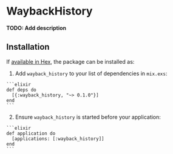 # WaybackHistory

**TODO: Add description**

## Installation

If [available in Hex](https://hex.pm/docs/publish), the package can be installed as:

  1. Add `wayback_history` to your list of dependencies in `mix.exs`:

    ```elixir
    def deps do
      [{:wayback_history, "~> 0.1.0"}]
    end
    ```

  2. Ensure `wayback_history` is started before your application:

    ```elixir
    def application do
      [applications: [:wayback_history]]
    end
    ```

